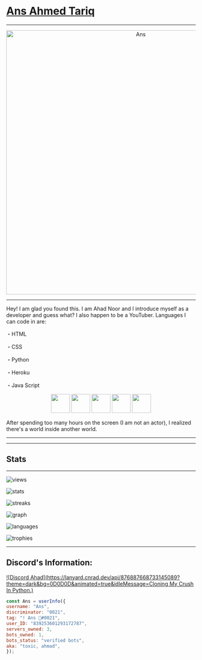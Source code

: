# [Ans Ahmed Tariq](https://www.itsanss.cf)
***
<a href="https://itsanss.cf"><p align="center"><img width="700px" alt="Ans" src="https://media.discordapp.net/attachments/984151602208321606/1034133869319966730/myportofolio.png?width=1025&height=430"/></p></a>

***

Hey! I am glad you found this. I am Ahad Noor and I introduce myself as a developer and guess what? I also happen to be a YouTuber. Languages I can code in are:


・HTML

・CSS

・Python

・Heroku

・Java Script


<p align="center">
<img src="https://github.com/yurijserrano/Github-Profile-Readme-Logos/blob/master/programming%20languages/javascript.svg" width="50" height="50"/>
<img src="https://github.com/yurijserrano/Github-Profile-Readme-Logos/blob/master/others/html.svg" width="50" height="50"/>
<img src="https://github.com/yurijserrano/Github-Profile-Readme-Logos/blob/master/others/css.svg" width="50" height="50"/>
<img src="https://github.com/yurijserrano/Github-Profile-Readme-Logos/blob/master/programming%20languages/python.svg" width="50" height="50"/>
<img src="https://github.com/yurijserrano/Github-Profile-Readme-Logos/blob/master/cloud/heroku.svg" width="50" height="50"/>
</p>

After spending too many hours on the screen (I am not an actor), I realized there's a world inside another world.

***

***
## Stats
***
![views](https://komarev.com/ghpvc/?username=ToxicHacked&&style=for-the-badge&&color=0D0D0D&&label=TOTAL+VIEWS+ON+GITHUB+PROFILE)


![stats](https://github-readme-stats.vercel.app/api?username=ToxicHacked9&theme=midnight-purple&layout=compact&bg_color=0D0D0D&hide_border=true)


![streaks](https://github-readme-streak-stats.herokuapp.com/?user=ToxicHacked&theme=highcontrast&background=0D0D0D&ring=9645F4&fire=FFFF00&hide_border=true&currStreakLabel=9645F4&sideLabels=9645F4&stroke=9645F4)


![graph](https://activity-graph.herokuapp.com/graph?username=ToxicHacked&bg_color=0D0D0D&color=9645F4&line=9645F4&point=FFFF00&hide_border=true)


![languages](https://github-readme-stats.vercel.app/api/top-langs/?username=ToxicHacked&theme=midnight-purple&layout=compact&bg_color=0D0D0D&hide_border=true)


![trophies](https://github-profile-trophy.vercel.app/?username=ToxicHacked&theme=dark_lover&no-frame=true)

***
## Discord's Information:
[![Discord Ahad](https://lanyard.cnrad.dev/api/876887668733145089?theme=dark&bg=0D0D0D&animated=true&idleMessage=Cloning My Crush In Python.)](https://discord.com/users/876887668733145089)


```js
const Ans = userInfo({
username: "Ans",
discriminator: "0021",
tag: "! Ans 🥀#0021",
user_ID: "839253601293172787",
servers_owned: 3,
bots_owned: 1,
bots_status: "verified bots",
aka: "toxic, ahmad",
});
```
